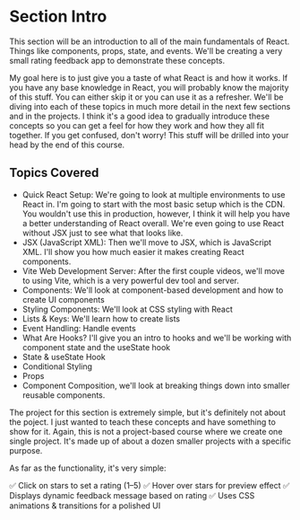 # Section Intro

This section will be an introduction to all of the main fundamentals of React. Things like components, props, state, and events. We'll be creating a very small rating feedback app to demonstrate these concepts.

My goal here is to just give you a taste of what React is and how it works. If you have any base knowledge in React, you will probably know the majority of this stuff. You can either skip it or you can use it as a refresher. We'll be diving into each of these topics in much more detail in the next few sections and in the projects. I think it's a good idea to gradually introduce these concepts so you can get a feel for how they work and how they all fit together. If you get confused, don't worry! This stuff will be drilled into your head by the end of this course.

## Topics Covered

- Quick React Setup: We're going to look at multiple environments to use React in. I'm going to start with the most basic setup which is the CDN. You wouldn't use this in production, however, I think it will help you have a better understanding of React overall. We're even going to use React without JSX just to see what that looks like.
- JSX (JavaScript XML): Then we'll move to JSX, which is JavaScript XML. I'll show you how much easier it makes creating React components.
- Vite Web Development Server: After the first couple videos, we'll move to using Vite, which is a very powerful dev tool and server. 
- Components: We'll look at component-based development and how to create UI components
- Styling Components: We'll look at CSS styling with React
- Lists & Keys: We'll learn how to create lists
- Event Handling: Handle events
- What Are Hooks? I'll give you an intro to hooks and we'll be working with component state and the useState hook
- State & useState Hook
- Conditional Styling
- Props
- Component Composition, we'll look at breaking things down into smaller reusable components.

The project for this section is extremely simple, but it's definitely not about the poject. I just wanted to teach these concepts and have something to show for it. Again, this is not a project-based course where we create one single project. It's made up of about a dozen smaller projects with a specific purpose.

As far as the functionality, it's very simple:


✅ Click on stars to set a rating (1–5)
✅ Hover over stars for preview effect
✅ Displays dynamic feedback message based on rating
✅ Uses CSS animations & transitions for a polished UI